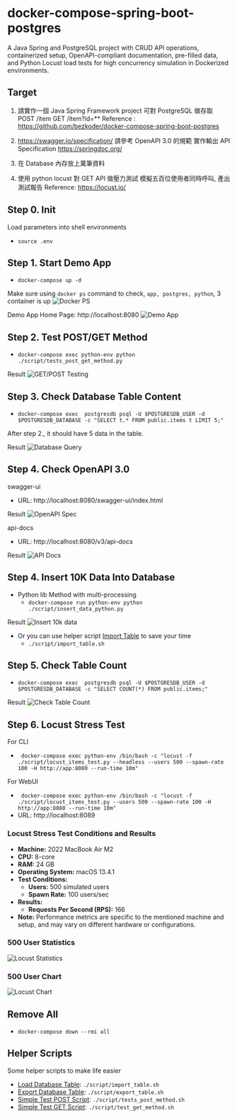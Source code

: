 # docker-compose-spring-boot-postgres
A Java Spring and PostgreSQL project with CRUD API operations, 
containerized setup, OpenAPI-compliant documentation, pre-filled data, 
and Python Locust load tests for high concurrency simulation in Dockerized 
environments.

## Target
1. 請實作一個 Java Spring Framework project
   可對 PostgreSQL 做存取
   POST /item
   GET /item?id=**
   Reference :
   https://github.com/bezkoder/docker-compose-spring-boot-postgres

2. https://swagger.io/specification/
   請參考 OpenAPI 3.0 的規範
   實作輸出 API Specification
   https://springdoc.org/

3. 在 Database 內存放上萬筆資料

4. 使用 python locust 對  GET API 做壓力測試
   模擬五百位使用者同時呼叫, 產出測試報告
   Reference: https://locust.io/

## Step 0. Init
Load parameters into shell environments
- `source .env`

## Step 1. Start Demo App
- `docker-compose up -d`

Make sure using `docker ps` command to check, `app, postgres, python`, 3 container is up
![Docker PS](./doc/docker_ps.png)

Demo App Home Page: http://localhost:8080
![Demo App](./doc/demo_app_homepage.png)


## Step 2. Test POST/GET Method
- `docker-compose exec python-env python ./script/tests_post_get_method.py`

Result
![GET/POST Testing](./doc/post_get_tests.png)


## Step 3. Check Database Table Content
- `docker-compose exec  postgresdb psql -U $POSTGRESDB_USER -d $POSTGRESDB_DATABASE -c "SELECT t.* FROM public.items t LIMIT 5;"`

After step 2., it should have 5 data in the table.

Result
![Database Query](./doc/db_query.png)

## Step 4. Check OpenAPI 3.0
swagger-ui
- URL: http://localhost:8080/swagger-ui/index.html

Result
![OpenAPI Spec](./doc/openapi_spec.png)

api-docs
- URL: http://localhost:8080/v3/api-docs

Result
![API Docs](./doc/api-docs.png)

## Step 4. Insert 10K Data Into Database
- Python lib Method with multi-processing
  - `docker-compose run python-env python ./script/insert_data_python.py`

Result
![Insert 10k data](./doc/insert_10k.png)

- Or you can use helper script [Import Table](./script/import_table.sh) to save your time
   - `./script/import_table.sh`

## Step 5. Check Table Count
- `docker-compose exec  postgresdb psql -U $POSTGRESDB_USER -d $POSTGRESDB_DATABASE -c "SELECT COUNT(*) FROM public.items;"`

Result
![Check Table Count](./doc/check_table_count.png)

## Step 6. Locust Stress Test
For CLI
- ` docker-compose exec python-env /bin/bash -c "locust -f ./script/locust_items_test.py --headless --users 500 --spawn-rate 100 -H http://app:8080 --run-time 10m"`

For WebUI
- ` docker-compose exec python-env /bin/bash -c "locust -f ./script/locust_items_test.py --users 500 --spawn-rate 100 -H http://app:8080 --run-time 10m"`
- URL: http://localhost:8089

### Locust Stress Test Conditions and Results

- **Machine:** 2022 MacBook Air M2
- **CPU:** 8-core
- **RAM:** 24 GB
- **Operating System:** macOS 13.4.1
- **Test Conditions:**
   - **Users:** 500 simulated users
   - **Spawn Rate:** 100 users/sec
- **Results:**
   - **Requests Per Second (RPS):** 166
- **Note:** Performance metrics are specific to the mentioned machine and 
setup, and may vary on different hardware or configurations.

### 500 User Statistics
![Locust Statistics](./doc/locust_statistics_500_user.png)

### 500 User Chart
![Locust Chart](./doc/locust_chart_500_user.png)


## Remove All
- `docker-compose down --rmi all`

## Helper Scripts
Some helper scripts to make life easier
- [Load Database Table](./script/import_table.sh): `./script/import_table.sh`
- [Export Database Table](./script/export_table.sh): `./script/export_table.sh`
- [Simple Test POST Script](./script/tests_post_method.sh): `./script/tests_post_method.sh`
- [Simple Test GET Script](./script/test_get_method.sh): `./script/test_get_method.sh`
